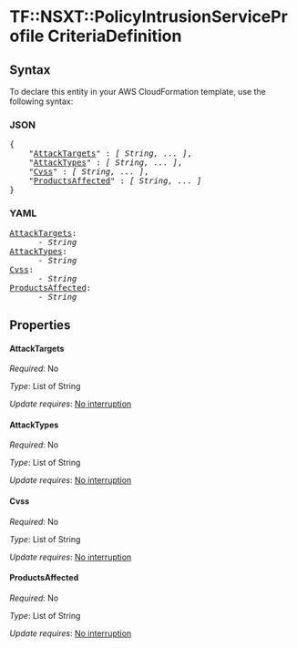 # TF::NSXT::PolicyIntrusionServiceProfile CriteriaDefinition

## Syntax

To declare this entity in your AWS CloudFormation template, use the following syntax:

### JSON

<pre>
{
    "<a href="#attacktargets" title="AttackTargets">AttackTargets</a>" : <i>[ String, ... ]</i>,
    "<a href="#attacktypes" title="AttackTypes">AttackTypes</a>" : <i>[ String, ... ]</i>,
    "<a href="#cvss" title="Cvss">Cvss</a>" : <i>[ String, ... ]</i>,
    "<a href="#productsaffected" title="ProductsAffected">ProductsAffected</a>" : <i>[ String, ... ]</i>
}
</pre>

### YAML

<pre>
<a href="#attacktargets" title="AttackTargets">AttackTargets</a>: <i>
      - String</i>
<a href="#attacktypes" title="AttackTypes">AttackTypes</a>: <i>
      - String</i>
<a href="#cvss" title="Cvss">Cvss</a>: <i>
      - String</i>
<a href="#productsaffected" title="ProductsAffected">ProductsAffected</a>: <i>
      - String</i>
</pre>

## Properties

#### AttackTargets

_Required_: No

_Type_: List of String

_Update requires_: [No interruption](https://docs.aws.amazon.com/AWSCloudFormation/latest/UserGuide/using-cfn-updating-stacks-update-behaviors.html#update-no-interrupt)

#### AttackTypes

_Required_: No

_Type_: List of String

_Update requires_: [No interruption](https://docs.aws.amazon.com/AWSCloudFormation/latest/UserGuide/using-cfn-updating-stacks-update-behaviors.html#update-no-interrupt)

#### Cvss

_Required_: No

_Type_: List of String

_Update requires_: [No interruption](https://docs.aws.amazon.com/AWSCloudFormation/latest/UserGuide/using-cfn-updating-stacks-update-behaviors.html#update-no-interrupt)

#### ProductsAffected

_Required_: No

_Type_: List of String

_Update requires_: [No interruption](https://docs.aws.amazon.com/AWSCloudFormation/latest/UserGuide/using-cfn-updating-stacks-update-behaviors.html#update-no-interrupt)

